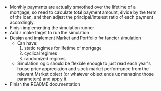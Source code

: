 - Monthly payments are actually smoothed over the lifetime of a mortgage, so need to calculate total payment amount, divide by the term of the loan, and then adjust the principal/interest ratio of each payment accordingly.
- Finish implementing the simulation runner
- Add a make target to run the simulation
- Design and implement Market and Portfolio for fancier simulation
    - Can have:
        1. static regimes for lifetime of mortgage
        2. cyclical regimes
        3. randomized regimes
    - Simulation logic should be flexible enough to just read each year's house price appreciation and stock market performance from the relevant Market object (or whatever object ends up managing those parameters) and apply it.
- Finish the README documentation 